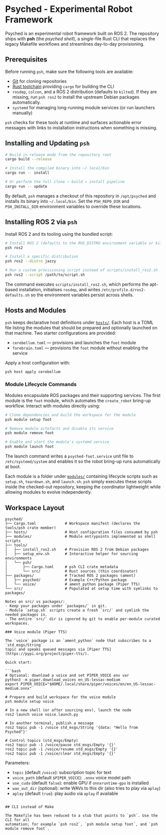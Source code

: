 # Psyched - Experimental Robot Framework

Psyched is an experimental robot framework built on ROS 2. The repository ships with
**psh** (the *psyched shell*), a single-file Rust CLI that replaces the legacy
Makefile workflows and streamlines day-to-day provisioning.

## Prerequisites

Before running `psh`, make sure the following tools are available:

- [Git](https://git-scm.com/) for cloning repositories
- [Rust toolchain](https://rustup.rs/) providing `cargo` for building the CLI
- `rosdep`, `colcon`, and a ROS 2 distribution (defaults to `kilted`). If they are
  missing, run `psh ros2` to install the upstream Debian packages automatically.
- `systemd` for managing long-running module services (or run launchers manually)

`psh` checks for these tools at runtime and surfaces actionable error messages with
links to installation instructions when something is missing.

## Installing and Updating `psh`

```bash
# Build in release mode from the repository root
cargo build --release

# Install the compiled binary into ~/.local/bin
cargo run -- install

# Or perform the full clone → build → install pipeline
cargo run -- update
```

By default, `psh` manages a checkout of this repository in `/opt/psyched` and installs
its binary into `~/.local/bin`. Set the `PSH_REPO_DIR` and `PSH_INSTALL_DIR`
environment variables to override these locations.

## Installing ROS 2 via `psh`

Install ROS 2 and its tooling using the bundled script:

```bash
# Install ROS 2 (defaults to the ROS_DISTRO environment variable or kilted)
psh ros2

# Install a specific distribution
psh ros2 --distro jazzy

# Run a custom provisioning script instead of scripts/install_ros2.sh
psh ros2 --script /path/to/script.sh
```

The command executes `scripts/install_ros2.sh`, which performs the apt-based
installation, initialises `rosdep`, and writes `/etc/profile.d/ros2-defaults.sh`
so the environment variables persist across shells.

## Hosts and Modules

`psh` keeps declarative host definitions under [`hosts/`](hosts/). Each host is a TOML
file listing the modules that should be prepared and optionally launched on that
machine. Two starter configurations are provided:

- `cerebellum.toml` — provisions and launches the `foot` module
- `forebrain.toml` — provisions the `foot` module without enabling the service

Apply a host configuration with:

```bash
psh host apply cerebellum
```

### Module Lifecycle Commands

Modules encapsulate ROS packages and their supporting services. The first module is the
`foot` module, which automates the `create_robot` bring-up workflow. Interact with
modules directly using:

```bash
# Clone dependencies and build the workspace for the module
psh module setup foot

# Remove module artefacts and disable its service
psh module remove foot

# Enable and start the module's systemd service
psh module launch foot
```

The launch command writes a `psyched-foot.service` unit file to `/etc/systemd/system`
and enables it so the robot bring-up runs automatically at boot.

Each module is a folder under [`modules/`](modules/) containing lifecycle scripts such as
`setup.sh`, `teardown.sh`, and `launch.sh`. `psh` simply executes these scripts inside the
checked-out repository, keeping the coordinator lightweight while allowing modules to
evolve independently.

## Workspace Layout

```
psyched/
├── Cargo.toml             # Workspace manifest (declares the tools/psh crate member)
├── hosts/                 # Host configuration files consumed by psh
├── modules/               # Module entrypoints implemented as shell scripts
├── tools/
│   ├── install_ros2.sh    # Provision ROS 2 from Debian packages
│   ├── setup_env.sh       # Interactive helper for sourcing environments
│   └── psh/
│       ├── Cargo.toml     # psh CLI crate metadata
│       └── src/           # Rust sources (thin coordinator)
├── packages/              # Tracked ROS 2 packages (ament)
│   ├── psyched/           # Example C++/Python package
│   └── voice/             # ament_python package (Piper TTS)
└── src/                   # Populated at setup time with symlinks to packages/

Notes on src/ vs packages/:
- Keep your packages under `packages/` in git.
- Module `setup.sh` scripts create a fresh `src/` and symlink the needed packages in.
- The entire `src/` dir is ignored by git to enable per-module curated workspaces.

### Voice module (Piper TTS)

The `voice` package is an `ament_python` node that subscribes to a `std_msgs/String`
topic and speaks queued messages via [Piper TTS](https://pypi.org/project/piper-tts/).

Quick start:

```bash
# Optional: download a voice and set PIPER_VOICE env var
python3 -m piper.download_voices en_US-lessac-medium
export PIPER_VOICE="$HOME/.local/share/piper/voices/en/en_US-lessac-medium.onnx"

# Prepare and build workspace for the voice module
psh module setup voice

# In a new shell (or after sourcing env), launch the node
ros2 launch voice voice.launch.py

# In another terminal, publish a message
ros2 topic pub -1 /voice std_msgs/String '{data: "Hello from Psyched"}'

# Control topics (std_msgs/Empty)
ros2 topic pub -1 /voice/pause std_msgs/Empty '{}'
ros2 topic pub -1 /voice/resume std_msgs/Empty '{}'
ros2 topic pub -1 /voice/clear std_msgs/Empty '{}'
```

Parameters:
- `topic` (default `/voice`): subscription topic for text
- `voice_path` (default `$PIPER_VOICE`): `.onnx` voice model path
- `use_cuda` (default `false`): enable GPU if `onnxruntime-gpu` is installed
- `wav_out_dir` (optional): write WAVs to this dir (also tries to play via `aplay`)
- `aplay` (default `true`): play audio via `aplay` if available
```

## CLI instead of Make

The Makefile has been reduced to a stub that points to `psh`. Use the CLI for all
automation; for example `psh ros2`, `psh module setup foot`, and `psh module remove foot`.

